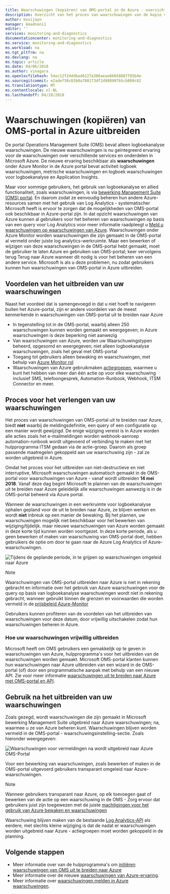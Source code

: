 ```yaml
---
title: Waarschuwingen (kopiëren) van OMS-portal in de Azure - overzicht uitbreiden | Microsoft Docs
description: Overzicht van het proces van waarschuwingen van de kopie van de OMS-portal in Azure, waarschuwingen, informatie over algemene vragen van klanten.
author: msvijayn
manager: kmadnani1
editor: ''
services: monitoring-and-diagnostics
documentationcenter: monitoring-and-diagnostics
ms.service: monitoring-and-diagnostics
ms.workload: na
ms.tgt_pltfrm: na
ms.devlang: na
ms.topic: article
ms.date: 04/06/2018
ms.author: vinagara
ms.openlocfilehash: 54ec12f24ddbad6227a306aeae86658807f85b4e
ms.sourcegitcommit: e2adef58c03b0a780173df2d988907b5cb809c82
ms.translationtype: MT
ms.contentlocale: nl-NL
ms.lasthandoff: 04/28/2018
---
```

# <a name="extend-copy-alerts-from-oms-portal-into-azure"></a>Waarschuwingen (kopiëren) van OMS-portal in Azure uitbreiden
De portal Operations Management Suite (OMS) bevat alleen logboekanalyse waarschuwingen.  De nieuwe waarschuwingen is nu geïntegreerd ervaring voor de waarschuwingen over verschillende services en onderdelen in Microsoft Azure. De nieuwe ervaring beschikbaar als **waarschuwingen** onder Azure Monitor in de Azure portal bevat activiteit logboek waarschuwingen, metrische waarschuwingen en logboek waarschuwingen voor logboekanalyse en Application Insights. 


Maar voor sommige gebruikers, het gebruik van logboekanalyse en allied functionaliteit, zoals waarschuwingen, is via [bewerking Management Suite (OMS) portal](../operations-management-suite/operations-management-suite-overview.md). En daarom zodat ze eenvoudig beheren hun andere Azure-resources samen met het gebruik van Log Analytics - systematischer Microsoft heeft is ervoor te zorgen dat de mogelijkheden van OMS-portal ook beschikbaar in Azure-portal zijn. In dat opzicht waarschuwingen van Azure kunnen al gebruikers voor het beheren van waarschuwingen op basis van een query voor Log Analytics voor meer informatie raadpleegt u [Meld u waarschuwingen op waarschuwingen van Azure](monitor-alerts-unified-log.md). Waarschuwingen onder Azure Monitor worden waarschuwingen die zijn gemaakt in de OMS-portal al vermeld onder juiste log analytics-werkruimte. Maar een bewerken of wijzigen van deze waarschuwingen in de OMS-portal hebt gemaakt, moet de gebruiker te laten Azure en gebruiken van OMS-portal; keer vervolgens terug Terug naar Azure wanneer dit nodig is voor het beheren van een andere service. Microsoft is als u deze problemen, nu zodat gebruikers kunnen hun waarschuwingen van OMS-portal in Azure uitbreiden.

## <a name="benefits-of-extending-your-alerts"></a>Voordelen van het uitbreiden van uw waarschuwingen
Naast het voordeel dat is samengevoegd in dat u niet hoeft te navigeren buiten het Azure-portal, zijn er andere voordelen van de meest kenmerkende in waarschuwingen van OMS-portal uit te breiden naar Azure

- In tegenstelling tot in de OMS-portal, waarbij alleen 250 waarschuwingen kunnen worden gemaakt en weergegeven; in Azure waarschuwingen is deze beperking niet aanwezig
- Van waarschuwingen van Azure, worden uw Waarschuwingstypen beheerd, opgesomd en weergegeven; niet alleen logboekanalyse waarschuwingen, zoals het geval met OMS-portal
- Toegang tot gebruikers alleen bewaking en waarschuwingen, met behulp van [Azure Monitor rol](monitoring-roles-permissions-security.md)
- Waarschuwingen van Azure gebruikmaken [actiegroepen](monitoring-action-groups.md), waarmee u kunt het hebben van meer dan één actie op voor elke waarschuwing inclusief SMS, telefoongesprek, Automation-Runbook, Webhook, ITSM Connector en meer. 

## <a name="process-of-extending-your-alerts"></a>Proces voor het verlengen van uw waarschuwingen
Het proces van waarschuwingen van OMS-portal uit te breiden naar Azure, biedt **niet** waarbij de meldingsdefinitie, een query of een configuratie op een manier wordt gewijzigd. De enige wijziging vereist is in Azure worden alle acties zoals het e-mailmeldingen worden webhook-aanroep automation-runbook wordt uitgevoerd of verbinding te maken met het hulpprogramma ITSM gedaan via de actie-groep. Daarom als groep passende maatregelen gekoppeld aan uw waarschuwing zijn - zal ze worden uitgebreid in Azure.

Omdat het proces voor het uitbreiden van niet-destructieve en niet interruptive, Microsoft waarschuwingen automatisch gemaakt in de OMS-portal voor waarschuwingen van Azure - vanaf wordt uitbreiden **14 mei 2018**. Vanaf deze dag begint Microsoft te plannen van de waarschuwingen uit te breiden naar Azure geleidelijk alle waarschuwingen aanwezig is in de OMS-portal beheerd via Azure portal. 

Wanneer de waarschuwingen in een werkruimte voor logboekanalyse ophalen gepland voor de uit te breiden naar Azure, ze blijven werken en wordt **niet** inbreuk op een manier de bewaking. Bij het plannen, uw waarschuwingen mogelijk niet beschikbaar voor het bewerken van wijziging/tijdelijk. maar nieuwe waarschuwingen van Azure worden gemaakt in deze korte tijd kunnen worden voortgezet. In deze korte periode, als u geen bewerken of maken van waarschuwing van OMS-portal doet, hebben gebruikers de optie om door te gaan naar de Azure Log Analytics of Azure-waarschuwingen.

 ![Tijdens de geplande periode, in te grijpen op waarschuwingen omgeleid naar Azure](./media/monitor-alerts-extend/ScheduledDirection.png)

> [!NOTE]
> Waarschuwingen van OMS-portal uitbreiden naar Azure is niet in rekening gebracht en informatie over het gebruik van Azure waarschuwingen voor de query op basis van logboekanalyse waarschuwingen wordt niet in rekening gebracht, wanneer gebruikt binnen de grenzen en voorwaarden die worden vermeld in de [prijsbeleid Azure-Monitor](https://azure.microsoft.com/pricing/details/monitor/)  

Gebruikers kunnen profiteren van de voordelen van het uitbreiden van waarschuwingen voor deze datum; door vrijwillig uitschakelen zodat hun waarschuwingen beheren in Azure.

### <a name="how-to-voluntarily-extending-your-alerts"></a>Hoe uw waarschuwingen vrijwillig uitbreiden
Microsoft heeft om OMS gebruikers een gemakkelijk op te geven in waarschuwingen van Azure, hulpprogramma's voor het uitbreiden van de waarschuwingen worden gemaakt. Microsoft OMS-portal klanten kunnen hun waarschuwingen naar Azure uitbreiden van een wizard in de OMS-portal (of) door een programmatische aanpak met behulp van een nieuwe API. Zie voor meer informatie [waarschuwingen uit te breiden naar Azure met OMS-portal en API](monitoring-alerts-extend-tool.md).


## <a name="usage-after-extending-your-alerts"></a>Gebruik na het uitbreiden van uw waarschuwingen
Zoals gezegd, wordt waarschuwingen die zijn gemaakt in Microsoft bewerking Management Suite uitgebreid naar Azure waarschuwingen; na, waarmee u ze van Azure beheren kunt. Waarschuwingen blijven worden vermeld in de OMS-portal - waarschuwingsinstelling-sectie. Zoals hieronder weergegeven:

 ![Waarschuwingen voor vermeldingen na wordt uitgebreid naar Azure OMS-Portal](./media/monitor-alerts-extend/PostExtendList.png)

Voor een bewerking van waarschuwingen, zoals bewerken of maken in de OMS-portal uitgevoerd gebruikers transparant omgeleid naar Azure-waarschuwingen. 

> [!NOTE]
> Wanneer gebruikers transparant naar Azure, op elk toevoegen gaat of bewerken van de actie op een waarschuwing in de OMS - Zorg ervoor dat gebruikers juist zijn toegewezen met de juiste [machtigingen voor het gebruik van Azure bewaken en waarschuwingen](monitoring-roles-permissions-security.md)

Waarschuwing blijven maken van de bestaande [Log Analytics-API](../log-analytics/log-analytics-api-alerts.md) als eerdere, met slechts kleine wijziging is dat de nadat er waarschuwingen worden uitgebreid naar Azure - actiegroepen moet worden gekoppeld in de planning.

## <a name="next-steps"></a>Volgende stappen

* Meer informatie over van de hulpprogramma's om [initiëren waarschuwingen van OMS uit te breiden naar Azure](monitoring-alerts-extend-tool.md)
* Meer informatie over de nieuwe [waarschuwingen van Azure-ervaring](monitoring-overview-unified-alerts.md).
* Meer informatie over [waarschuwingen melden in Azure waarschuwingen](monitor-alerts-unified-log.md).
